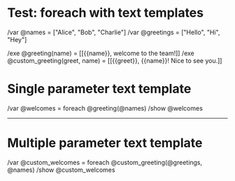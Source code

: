 # Test: foreach with text templates

/var @names = ["Alice", "Bob", "Charlie"]
/var @greetings = ["Hello", "Hi", "Hey"]

/exe @greeting(name) = [[{{name}}, welcome to the team!]]
/exe @custom_greeting(greet, name) = [[{{greet}}, {{name}}! Nice to see you.]]

# Single parameter text template
/var @welcomes = foreach @greeting(@names)
/show @welcomes

---

# Multiple parameter text template  
/var @custom_welcomes = foreach @custom_greeting(@greetings, @names)
/show @custom_welcomes